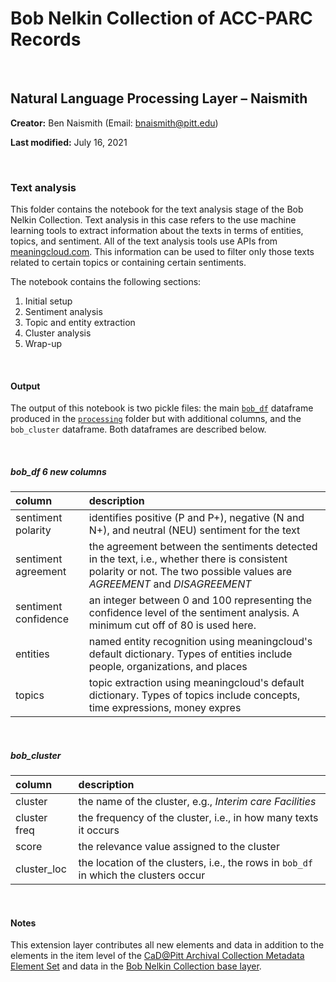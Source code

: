# Bob Nelkin Collection of ACC-PARC Records

<br>

## Natural Language Processing Layer – Naismith

**Creator:** Ben Naismith (Email: [bnaismith@pitt.edu](mailto:bnaismith@pitt.edu))  

**Last modified:** July 16, 2021

<br>

### Text analysis

This folder contains the notebook for the text analysis stage of the Bob Nelkin Collection. Text analysis in this case refers to the use machine learning tools to extract information about the texts in terms of entities, topics, and sentiment. All of the text analysis tools use APIs from [meaningcloud.com](meaningcloud.com). This information can be used to filter only those texts related to certain topics or containing certain sentiments.  

The notebook contains the following sections:  

1. Initial setup
2. Sentiment analysis
3. Topic and entity extraction
4. Cluster analysis
5. Wrap-up

<br>

#### Output  
The output of this notebook is two pickle files: the main [`bob_df`](https://github.com/CaDatPitt/data-layers/tree/master/extension-layers/bob-nelkin-collection/natural-language-processing_naismith/processing/README.md#output) dataframe produced in the [`processing`](https://github.com/CaDatPitt/data-layers/tree/master/extension-layers/bob-nelkin-collection/natural-language-processing_naismith/processing/) folder but with additional columns, and the `bob_cluster` dataframe. Both dataframes are described below.

<br>

##### bob_df 6 new columns  

column               | description
:---                 | :---
sentiment polarity   | identifies positive (P and P+), negative (N and N+), and neutral (NEU) sentiment for the text
sentiment agreement  | the agreement between the sentiments detected in the text, i.e., whether there is consistent polarity or not. The two possible values are _AGREEMENT_ and _DISAGREEMENT_
sentiment confidence | an integer between 0 and 100 representing the confidence level of the sentiment analysis. A minimum cut off of 80 is used here.
entities             | named entity recognition using meaningcloud's default dictionary. Types of entities include people, organizations, and places
topics               | topic extraction using meaningcloud's default dictionary. Types of topics include concepts, time expressions, money expres

<br>

##### bob_cluster

column       | description
:---         | :---
cluster      | the name of the cluster, e.g., _Interim care Facilities_
cluster freq | the frequency of the cluster, i.e., in how many texts it occurs
score        | the relevance value assigned to the cluster
cluster_loc  | the location of the clusters, i.e., the rows in `bob_df` in which the clusters occur

<br>

#### Notes

This extension layer contributes all new elements and data  in addition to the elements in the item level of the [CaD@Pitt Archival Collection Metadata Element Set](https://cadatpitt.github.io/documentation/data-dictionary/archival-collections.html#item-level) and data in the [Bob Nelkin Collection base layer](https://github.com/CaDatPitt/data-layers/blob/master/base-layers/bob-nelkin-collection/bob-nelkin-collection_item-base-layer_archival.csv).
